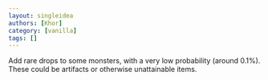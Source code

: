 ```yaml
---
layout: singleidea
authors: [Khor]
category: [vanilla]
tags: []
---
```

Add rare drops to some monsters, with a very low probability (around 0.1%). These could be artifacts or otherwise unattainable items.

